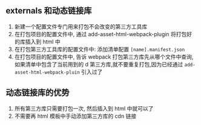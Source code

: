 ## externals 和动态链接库

1. 新建一个配置文件专门用来打包不会改变的第三方工具库
2. 在打包项目的配置文件中, 通过 add-asset-html-webpack-plugin 将打包好的库插入到 html 中
3. 在打包第三方工具库的配置文件中: 添加清单配置 `[name].manifest.json`
4. 在打包项目的配置文件中, 告诉 webpack 打包第三方库先从哪个文件中查询, 如果清单中包含了当前用到的 d 第三方库,就不要重复打包,因为已经通过 `add-asset-html-webpack-pluin` 引入过了

## 动态链接库的优势

1. 所有第三方库只需要打包一次, 然后插入到 html 中就可以了
2. 不需要再 html 模板中手动添加第三方库的 cdn 链接
